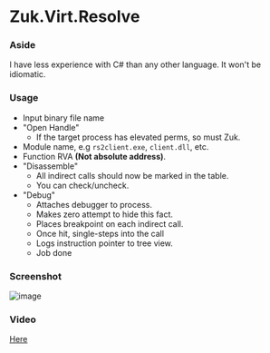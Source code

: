# Zuk.Virt.Resolve

### Aside
I have less experience with C# than any other language. It won't be idiomatic.

### Usage
- Input binary file name
- "Open Handle"
    - If the target process has elevated perms, so must Zuk.
- Module name, e.g `rs2client.exe`, `client.dll`, etc.
- Function RVA **(Not absolute address)**.
- "Disassemble"
    - All indirect calls should now be marked in the table.
    - You can check/uncheck.
- "Debug"
    - Attaches debugger to process.
    - Makes zero attempt to hide this fact.
    - Places breakpoint on each indirect call.
    - Once hit, single-steps into the call
    - Logs instruction pointer to tree view.
    - Job done


### Screenshot
![image](https://i.imgur.com/YRQNvwu.png)


### Video
[Here](https://www.youtube.com/watch?v=hbpS-vIv5C0)